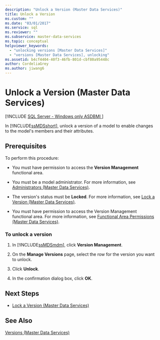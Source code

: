 ```yaml
---
description: "Unlock a Version (Master Data Services)"
title: Unlock a Version
ms.custom: ""
ms.date: "03/01/2017"
ms.service: sql
ms.reviewer: ""
ms.subservice: master-data-services
ms.topic: conceptual
helpviewer_keywords: 
  - "unlocking versions [Master Data Services]"
  - "versions [Master Data Services], unlocking"
ms.assetid: b4cf4404-40f3-46fb-801d-cbf80a95448c
author: CordeliaGrey
ms.author: jiwang6
---
```

# Unlock a Version (Master Data Services)

[!INCLUDE [SQL Server - Windows only ASDBMI  ](../includes/applies-to-version/sql-windows-only-asdbmi.md)]

  In [!INCLUDE[ssMDSshort](../includes/ssmdsshort-md.md)], unlock a version of a model to enable changes to the model's members and their attributes.  
  
## Prerequisites  
 To perform this procedure:  
  
-   You must have permission to access the **Version Management** functional area.  
  
-   You must be a model administrator. For more information, see [Administrators &#40;Master Data Services&#41;](../master-data-services/administrators-master-data-services.md).  
  
-   The version's status must be **Locked**. For more information, see [Lock a Version &#40;Master Data Services&#41;](../master-data-services/lock-a-version-master-data-services.md).  
  
-   You must have permission to access the Version Management functional area. For more information, see [Functional Area Permissions &#40;Master Data Services&#41;](../master-data-services/functional-area-permissions-master-data-services.md).  
  
### To unlock a version  
  
1.  In [!INCLUDE[ssMDSmdm](../includes/ssmdsmdm-md.md)], click **Version Management**.  
  
2.  On the **Manage Versions** page, select the row for the version you want to unlock.  
  
3.  Click **Unlock**.  
  
4.  In the confirmation dialog box, click **OK**.  
  
## Next Steps  
  
-   [Lock a Version &#40;Master Data Services&#41;](../master-data-services/lock-a-version-master-data-services.md)  
  
## See Also  
 [Versions &#40;Master Data Services&#41;](../master-data-services/versions-master-data-services.md)  
  
  
